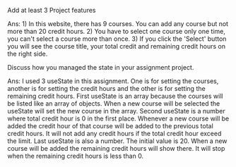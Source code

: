 Add at least 3 Project features

Ans: 1) In this website, there has 9 courses. You can add any course but not more than 20 credit hours. 2) You have to select one course only one time, you can't select a course more than once. 3) If you click the 'Select' button you will see the course title, your total credit and remaining credit hours on the right side.

Discuss how you managed the state in your assignment project.

Ans: I used 3 useState in this assignment. One is for setting the courses, another is for setting the credit hours and the other is for setting the remaining credit hours. First useState is an array because the courses will be listed like an array of objects. When a new course will be selected the useState will set the new course in the array. Second useState is a number where total credit hour is 0 in the first place. Whenever a new course will be added the credit hour of that course will be added to the previous total credit hours. It will not add any credit hours if the total credit hour exceed the limit. Last useState is also a number. The initial value is 20. When a new course will be added the remaining credit hours will show there. It will stop when the remaining credit hours is less than 0.
